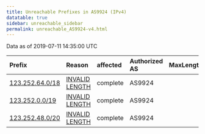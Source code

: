 ```yaml
---
title: Unreachable Prefixes in AS9924 (IPv4)
datatable: true
sidebar: unreachable_sidebar
permalink: unreachable_AS9924-v4.html
---
```


Data as of 2019-07-11 14:35:00 UTC


<div class="datatable-begin"></div>

| Prefix                                                   | Reason                                                                                                   | affected   | Authorized AS   |   MaxLength | Anchor                                       |   unreachable /24s |
|:---------------------------------------------------------|:---------------------------------------------------------------------------------------------------------|:-----------|:----------------|------------:|:---------------------------------------------|-------------------:|
| [123.252.64.0/18](https://stat.ripe.net/123.252.64.0/18) | [INVALID LENGTH](https://rpki-validator.ripe.net/announcement-preview?asn=AS9924&prefix=123.252.64.0/18) | complete   | AS9924          |           0 | [APNIC](unreachable_APNIC_RPKI_Root-v4.html) |                 64 |
| [123.252.0.0/19](https://stat.ripe.net/123.252.0.0/19)   | [INVALID LENGTH](https://rpki-validator.ripe.net/announcement-preview?asn=AS9924&prefix=123.252.0.0/19)  | complete   | AS9924          |           0 | [APNIC](unreachable_APNIC_RPKI_Root-v4.html) |                 32 |
| [123.252.48.0/20](https://stat.ripe.net/123.252.48.0/20) | [INVALID LENGTH](https://rpki-validator.ripe.net/announcement-preview?asn=AS9924&prefix=123.252.48.0/20) | complete   | AS9924          |           0 | [APNIC](unreachable_APNIC_RPKI_Root-v4.html) |                 16 |

<div class="datatable-end"></div>